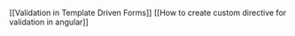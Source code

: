 [[Validation in Template Driven Forms]]
[[How to create custom directive for validation in angular]]
